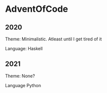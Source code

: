# AdventOfCode

## 2020
Theme: Minimalistic. Atleast until I get tired of it

Language: Haskell

## 2021
Theme: None?

Language Python



